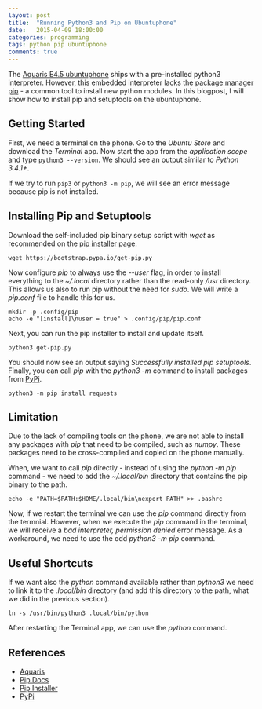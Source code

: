```yaml
---
layout: post
title:  "Running Python3 and Pip on Ubuntuphone"
date:   2015-04-09 18:00:00
categories: programming
tags: python pip ubuntuphone
comments: true
---
```


The [Aquaris E4.5 ubuntuphone][aquaris-web] ships with a pre-installed python3 interpreter. However, this embedded interpreter lacks the [package manager pip][pip-docs] - a common tool to install new python modules. In this blogpost, I will show how to install pip and setuptools on the ubuntuphone.

## Getting Started

First, we need a terminal on the phone. Go to the *Ubuntu Store* and download the *Terminal* app. Now start the app from the *application scope* and type ```python3 --version```. We should see an output similar to *Python 3.4.1+*.

If we try to run ```pip3``` or ```python3 -m pip```, we will see an error message because pip is not installed.

## Installing Pip and Setuptools

Download the self-included pip binary setup script with *wget* as recommended on the [pip installer][pip-installer] page.

```
wget https://bootstrap.pypa.io/get-pip.py
```

Now configure *pip* to always use the *--user* flag, in order to install everything to the *~/.local* directory rather than the read-only */usr* directory. This allows us also to run pip without the need for *sudo*. We will write a *pip.conf* file to handle this for us.

```
mkdir -p .config/pip
echo -e "[install]\nuser = true" > .config/pip/pip.conf
```

Next, you can run the pip installer to install and update itself.

```
python3 get-pip.py
```

You should now see an output saying *Successfully installed pip setuptools*. Finally, you can call *pip* with the *python3 -m* command to install packages from [PyPi][pypi-web].

```
python3 -m pip install requests
```

## Limitation

Due to the lack of compiling tools on the phone, we are not able to install any packages with *pip* that need to be compiled, such as *numpy*. These packages need to be cross-compiled and copied on the phone manually.

When, we want to call *pip* directly - instead of using the *python -m pip* command - we need to add the *~/.local/bin* directory that contains the pip binary to the path.

```
echo -e "PATH=$PATH:$HOME/.local/bin\nexport PATH" >> .bashrc
```
Now, if we restart the terminal we can use the *pip* command directly from the termnial. However, when we execute the *pip* command in the terminal, we will receive a *bad interpreter, permission denied* error message. As a workaround, we need to use the odd *python3 -m pip* command.

## Useful Shortcuts

If we want also the *python* command available rather than *python3* we need to link it to the *.local/bin* directory (and add this directory to the path, what we did in the previous section).

```
ln -s /usr/bin/python3 .local/bin/python
```

After restarting the Terminal app, we can use the *python* command.

## References

* [Aquaris][aquaris-web]
* [Pip Docs][pip-docs]
* [Pip Installer][pip-installer]
* [PyPi][pypi-web]

[aquaris-web]: http://www.bq.com/gb/ubuntu.html
[pip-docs]: https://pip.pypa.io/en/stable/
[pip-installer]: https://pip.pypa.io/en/latest/installing.html
[pypi-web]: https://pypi.python.org/pypi